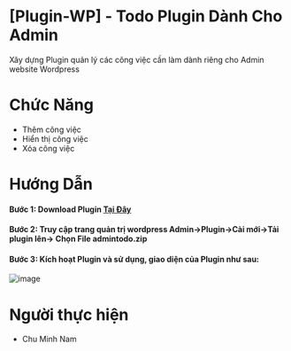 # [Plugin-WP] - Todo Plugin Dành Cho Admin
Xây dựng Plugin quản lý các công việc cần làm dành riêng cho Admin website Wordpress

# Chức Năng
- Thêm công việc
- Hiển thị công việc
- Xóa công việc

# Hướng Dẫn 
#### Bước 1: Download Plugin  <a target="_blank" href="https://doc-0s-b8-docs.googleusercontent.com/docs/securesc/f4pm7j7t0r9n384jgadh85q8jvgcejoj/8c019ros8io1tpq3sg1uo6r605ff4lk7/1668361500000/12797996066734252510/12797996066734252510/1b-4PCqDoU0-Vc8lOsiV-UK6r1F1q4Wec?e=download&ax=AEKYgySAlM_MuF02Iw4t47lBvMSrjA8Jev_xRYD7mTroNYQTEFLWv6WKOPt_NwFKoSTUJmo0N-XXWBfgRhUKbJosJhAvn2EGq803eALCJ_DUXdBKm7YIVViFPF6IQMTk0Bzfsj9lZZqdMwC1ZpsCl74fbYyouH47i-_dTo1X_mX0maTTZpKsOlFz5CqJWNLRQtlE6QGf4nmBYNbqYbXuxbsq3WKkGFcjznqRg7mryLf0m_RhSFWKFUqmkNunfp29LIj2gEQFlOlTFh730dvhUPu3F0a9Rj6xy2vkAOJ3XEbaaD9aYEgDn1TczjT_k2wesDY1Cq_mHxtn9D6f_xO-Uv8lbvxL-G4oCBP8Pn6Q8rtLClNdBIMnPbfJdTpEg03PPn3-peeVhiAWLYYnHNQnvLqrXUWHlwawHb9qthf0Aki1ZF26JbKxrhWG6nHwJiL4rUvB4W6TerGFAHLkNKbpaAlSdr_n0aL5xiVHxHWqHc0eoFfu-CXmLw4pFmHXJNsfyNSNqt9v40AzfqB9HSst7aMJjOwQSjN-MVbRigrJL5Ye0O8wnVOgBLDEkWHg6w3RCCWDs92utVtNEs2EJzImMipuC-VvBmjZh_CQaHtzU1dbtKfYs9TnNy0m0Sn36agbuTNJGAIExULDf_NTO2VgQQpPrwPtL_jDsnYtQJ3nkGx9YKM5yxcvJkNUT_CMB8ZsMm991BsThSt5tY5bMz_u5LT9Wb7FXRVCTvX2rjyRxlHpgIczPPd4poZOO5SIsY_2rMmSWUqGtedlvwT9kpGydGmwoEYxfmrVSEguBdw5euOhW1G2RNL4jmVa3VgIlBKfEejsYkTm6ojw_fqdKlk0jC0Pzcg3VGXAh7W0cofi0cHORyAjakebgWojv2YscBtzPxqakL2U83H99MWrFTkeT3qL8sQIihTDZIsYU9hZs288FieXw8mnSkONC9QBVt_aVxSKmDXbMPBxUaXLaG1EIKQ0TQ-79TNuQOuDaYiQWdYZXDb2754UiPoFJme01TUlRmTF9omWHkGxJWM2eL6L&uuid=89c6787a-877b-4ab3-9cfe-cd3d19de5c1e&authuser=4" >Tại Đây</a>

#### Bước 2: Truy cập trang quản trị wordpress Admin->Plugin->Cài mới->Tải plugin lên-> Chọn File admintodo.zip

#### Bước 3: Kích hoạt Plugin và sử dụng, giao diện của Plugin như sau:

![image](https://user-images.githubusercontent.com/41958727/201536686-20094647-8d00-4f64-838c-34bc7786660c.png)

# Người thực hiện
- Chu Minh Nam
